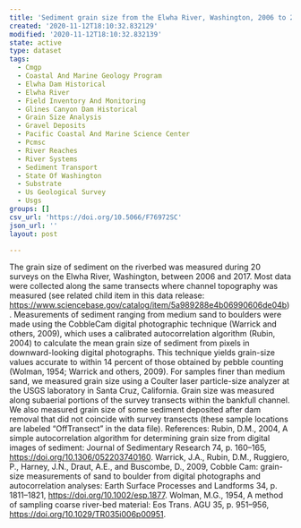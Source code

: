 ```yaml
---
title: 'Sediment grain size from the Elwha River, Washington, 2006 to 2017'
created: '2020-11-12T18:10:32.832129'
modified: '2020-11-12T18:10:32.832139'
state: active
type: dataset
tags:
  - Cmgp
  - Coastal And Marine Geology Program
  - Elwha Dam Historical
  - Elwha River
  - Field Inventory And Monitoring
  - Glines Canyon Dam Historical
  - Grain Size Analysis
  - Gravel Deposits
  - Pacific Coastal And Marine Science Center
  - Pcmsc
  - River Reaches
  - River Systems
  - Sediment Transport
  - State Of Washington
  - Substrate
  - Us Geological Survey
  - Usgs
groups: []
csv_url: 'https://doi.org/10.5066/F76972SC'
json_url: ''
layout: post

---
```

The grain size of sediment on the riverbed was measured during 20 surveys on the Elwha River, Washington, between 2006 and 2017. Most data were collected along the same transects where channel topography was measured (see related child item in this data release: https://www.sciencebase.gov/catalog/item/5a989288e4b06990606de04b). Measurements of sediment ranging from medium sand to boulders were made using the CobbleCam digital photographic technique (Warrick and others, 2009), which uses a calibrated autocorrelation algorithm (Rubin, 2004) to calculate the mean grain size of sediment from pixels in downward-looking digital photographs. This technique yields grain-size values accurate to within 14 percent of those obtained by pebble counting (Wolman, 1954; Warrick and others, 2009). For samples finer than medium sand, we measured grain size using a Coulter laser particle-size analyzer at the USGS laboratory in Santa Cruz, California. Grain size was measured along subaerial portions of the survey transects within the bankfull channel. We also measured grain size of some sediment deposited after dam removal that did not coincide with survey transects (these sample locations are labeled “OffTransect” in the data file). References: Rubin, D.M., 2004, A simple autocorrelation algorithm for determining grain size from digital images of sediment: Journal of Sedimentary Research 74, p. 160–165, https://doi.org/10.1306/052203740160. Warrick, J.A., Rubin, D.M., Ruggiero, P., Harney, J.N., Draut, A.E., and Buscombe, D., 2009, Cobble Cam: grain-size measurements of sand to boulder from digital photographs and autocorrelation analyses: Earth Surface Processes and Landforms 34, p. 1811–1821, https://doi.org/10.1002/esp.1877. Wolman, M.G., 1954, A method of sampling coarse river-bed material: Eos Trans. AGU 35, p. 951–956, https://doi.org/10.1029/TR035i006p00951.
